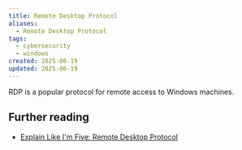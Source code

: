 ```yaml
---
title: Remote Desktop Protocol
aliases:
  - Remote Desktop Protocol
tags:
  - cybersecurity
  - windows
created: 2025-06-19
updated: 2025-06-19
---
```


RDP is a popular protocol for remote access to Windows machines.

## Further reading

- [Explain Like I'm Five: Remote Desktop Protocol](https://www.cyberark.com/resources/threat-research-blog/explain-like-i-m-5-remote-desktop-protocol-rdp)